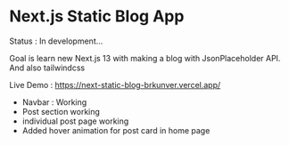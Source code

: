 # Next.js Static Blog App

Status : In development...

Goal is learn new Next.js 13 with making a blog with JsonPlaceholder API. And also tailwindcss

Live Demo : https://next-static-blog-brkunver.vercel.app/

- Navbar : Working 
- Post section working
- individual post page working
- Added hover animation for post card in home page

